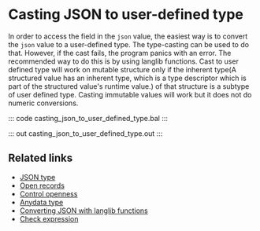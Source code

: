 # Casting JSON to user-defined type

In order to access the field in the `json` value, the easiest way is to convert the `json` value to a user-defined type. 
The type-casting can be used to do that. However, if the cast fails, the program panics with an error. The recommended way to do this is by using langlib functions.
Cast to user defined type will work on mutable structure only if the inherent type(A structured value has an inherent type, which is a type descriptor which is part of the structured value's runtime value.) of that structure is a subtype of user defined type.
Casting immutable values will work but it does not do numeric conversions.

::: code casting_json_to_user_defined_type.bal :::

::: out casting_json_to_user_defined_type.out :::

## Related links
- [JSON type](https://ballerina.io/learn/by-example/json-type/)
- [Open records](https://ballerina.io/learn/by-example/open-records/)
- [Control openness](https://ballerina.io/learn/by-example/controlling-openness/)
- [Anydata type](https://ballerina.io/learn/by-example/anydata-type/)
- [Converting JSON with langlib functions](https://ballerina.io/learn/by-example/converting-json-with-langlib-functions/)
- [Check expression](https://ballerina.io/learn/by-example/check-expression/)
